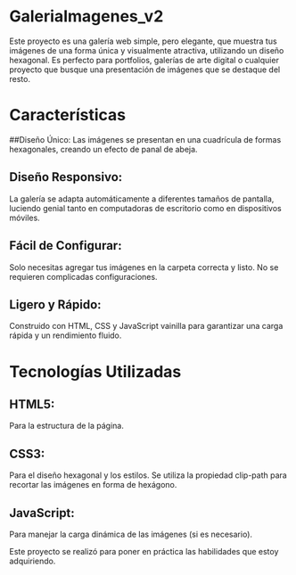 # GaleriaImagenes_v2

Este proyecto es una galería web simple, pero elegante, que muestra tus imágenes de una forma única y visualmente atractiva, utilizando un diseño hexagonal. Es perfecto para portfolios, galerías de arte digital o cualquier proyecto que busque una presentación de imágenes que se destaque del resto.

# Características
##Diseño Único:
Las imágenes se presentan en una cuadrícula de formas hexagonales, creando un efecto de panal de abeja.

## Diseño Responsivo:
 La galería se adapta automáticamente a diferentes tamaños de pantalla, luciendo genial tanto en computadoras de escritorio como en dispositivos móviles.

## Fácil de Configurar: 
Solo necesitas agregar tus imágenes en la carpeta correcta y listo. No se requieren complicadas configuraciones.

## Ligero y Rápido:
Construido con HTML, CSS y JavaScript vainilla para garantizar una carga rápida y un rendimiento fluido.

# Tecnologías Utilizadas
## HTML5:
Para la estructura de la página.

## CSS3:
Para el diseño hexagonal y los estilos. Se utiliza la propiedad clip-path para recortar las imágenes en forma de hexágono.

## JavaScript: 
Para manejar la carga dinámica de las imágenes (si es necesario).

Este proyecto se realizó para poner en práctica las habilidades que estoy adquiriendo.